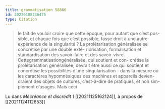 ```yaml
---
title: grammatisation 58866
id: 20220108246475
type: Citation
---
```


> le fait de vouloir croire que cette époque, pour autant que c’est pos- sible, et chaque fois que c’est possible, fasse droit à une autre expérience de la singularité ? La prolétarisation généralisée se concrétise par une double exté- riorisation, formalisation et standardisation des savoir-faire et des savoir-vivre. Cettegrammatisationgénéralisée, qui soutient et con- crétise la prolétarisation généralisée, devrait être aussi ce qui soutient et concrétise les possibilités d’une singularisation - dans la mesure où les caractères hypomnésiques des machines et appareils devien- draient des objets de cultures, c’est-à-dire de pratiques, et non sim- plement d’usages. Mais ceci

Lu dans *Mécréance et discrédit 1* [[20211125162124]], à propos de [[20211124112653]]